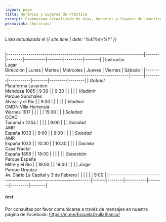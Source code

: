 ```yaml
---
layout: page
title: Horarios y Lugares de Práctica
excerpt: Cronograma actualizado de días, horarios y lugares de práctica.
permalink: /horarios/
---
```

###### Lista actualizada el {{ site.time | date: '%d/%m/%Y' }}

|---------------------------------------------------------------------|-------|--------|-----------|--------|---------|--------|
| Instructor<br/>Lugar<br/>Dirección                                  | Lunes | Martes | Miércoles | Jueves | Viernes | Sábado |
|---------------------------------------------------------------------|-------|--------|-----------|--------|---------|--------|
| _Gabriel_<br/>Plataforma Lavarden<br/>Mendoza 1085                  |  9:30 |        |  9:30     |        |         |        |
| _Vladimir_<br/>Parque Sunchales<br/>Alvear y el Río                 |       |  9:00  |           |        |         |        |
| _Vladimir_<br/>CMDN Villa Hortensia<br/>Warnes 1917                 |       |        |           |        | 15:00   |        |
| _Soledad_<br/>COAD<br/>Tucumán 2254                                 |       |        |           |        |  9:00   |        |
| _Soledad_<br/>AMR<br/>España 1033                                   |       |  9:00  |           |  9:00  |         |        |
| _Soledad_<br/>AMR<br/>España 1033                                   |       | 10:30  |           | 10:30  |         |        |
| _Daniela_<br/>Casa Fractal<br/>España 1858                          |       | 18:00  |           |        |         |        |
| _Sebastián_<br/>Parque España<br/>Mitre y el Río                    |       | 19:00  |           | 19:00  |         |        |
| _Jorge_<br/>Parque Urquiza<br/>Av. Diario La Capital y 3 de Febrero |       |        |           |        |         |  9:00  |
|---------------------------------------------------------------------|-------|--------|-----------|--------|---------|--------|

##### test

Por consultas por favor comunicarse a través de mensajes en nuestra página de Facebook: <https://m.me/EscuelaGrullaBlanca/>
